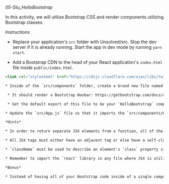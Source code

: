 *05-Stu_HelloBootstrap*

In this activity, we will utilize Bootstrap CSS and render components utilizing Bootstrap classes.

*Instructions*

* Replace your application's `src` folder with Unsolved/src. Stop the dev server if it is already running. Start the app in dev mode by running `yarn start`.

* Add a Bootstrap CDN to the head of your React application's `index.html` file inside `public/index.html`.

```html
<link rel="stylesheet" href="https://cdnjs.cloudflare.com/ajax/libs/twitter-bootstrap/4.0.0/css/bootstrap.min.css"/>```

* Inside of the `src/components` folder, create a brand new file named `HelloBootstrap.js`. Add code to this file to accomplish the following:

 * It should render a Bootstrap Navbar: https://getbootstrap.com/docs/4.0/components/navbar/ , followed by a Bootstrap Jumbotron: https://getbootstrap.com/docs/4.0/components/jumbotron/ , and lastly a Bootstrap Card: https://getbootstrap.com/docs/4.0/components/card/.

 * Set the default export of this file to be your `HelloBootstrap` component.

* Update the `src/App.js` file so that it imports the `src/components/HelloBootstrap.js` file. Render the `HelloBootstrap` component instead of the paragraph that is currently being rendered.

*Hints*

* In order to return separate JSX elements from a function, all of the higher level elements need a single parent, e.g., usually a `div`.

* All JSX tags must either have an adjacent tag or else have a self-closing forward slash.

* `className` must be used to describe an element's `class` property since `class` is a reserved word in JavaScript.

* Remember to import the `react` library in any file where JSX is utilized. Inspect some of the other files provided with the starter code if you're having difficulty remembering the syntax for this.

*Bonus*

* Instead of having all of your Bootstrap code inside of a single component, create three separate components for the Navbar, Jumbotron, and Card. Render these components inside of the App component.